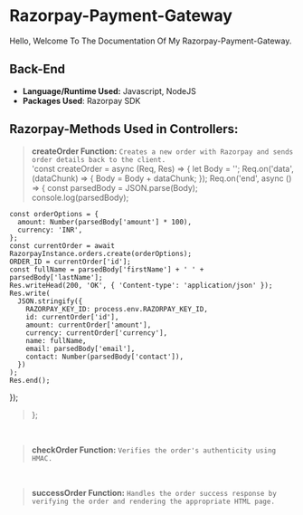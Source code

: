# Razorpay-Payment-Gateway

Hello, Welcome To The Documentation Of My Razorpay-Payment-Gateway.

## Back-End

- **Language/Runtime Used:** Javascript, NodeJS
- **Packages Used**: Razorpay SDK

## Razorpay-Methods Used in Controllers:

> **createOrder Function:** `Creates a new order with Razorpay and sends order details back to the client.`  <BR>
> 'const createOrder = async (Req, Res) => {
  let Body = '';
  Req.on('data', (dataChunk) => {
    Body = Body + dataChunk;
  });
  Req.on('end', async () => {
    const parsedBody = JSON.parse(Body);
    console.log(parsedBody);

    const orderOptions = {
      amount: Number(parsedBody['amount'] * 100),
      currency: 'INR',
    };
    const currentOrder = await RazorpayInstance.orders.create(orderOptions);
    ORDER_ID = currentOrder['id'];
    const fullName = parsedBody['firstName'] + ' ' + parsedBody['lastName'];
    Res.writeHead(200, 'OK', { 'Content-type': 'application/json' });
    Res.write(
      JSON.stringify({
        RAZORPAY_KEY_ID: process.env.RAZORPAY_KEY_ID,
        id: currentOrder['id'],
        amount: currentOrder['amount'],
        currency: currentOrder['currency'],
        name: fullName,
        email: parsedBody['email'],
        contact: Number(parsedBody['contact']),
      })
    );
    Res.end();
  });
> };
<BR>

> **checkOrder Function:** `Verifies the order's authenticity using HMAC.`  <BR>
<BR>

> **successOrder Function:** `Handles the order success response by verifying the order and rendering the appropriate HTML page.`  <BR>
<BR>
